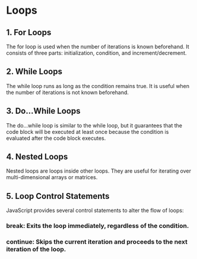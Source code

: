 # Loops
## 1. For Loops
The for loop is used when the number of iterations is known beforehand. It consists of three parts: initialization, condition, and increment/decrement.
## 2. While Loops
The while loop runs as long as the condition remains true. It is useful when the number of iterations is not known beforehand.
## 3. Do...While Loops
The do...while loop is similar to the while loop, but it guarantees that the code block will be executed at least once because the condition is evaluated after the code block executes.
## 4. Nested Loops
Nested loops are loops inside other loops. They are useful for iterating over multi-dimensional arrays or matrices.
## 5. Loop Control Statements
JavaScript provides several control statements to alter the flow of loops:

### break: Exits the loop immediately, regardless of the condition.

### continue: Skips the current iteration and proceeds to the next iteration of the loop.
